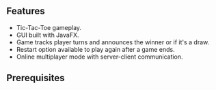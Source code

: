 ## Features

- Tic-Tac-Toe gameplay.
- GUI built with JavaFX.
- Game tracks player turns and announces the winner or if it's a draw.
- Restart option available to play again after a game ends.
- Online multiplayer mode with server-client communication.

## Prerequisites




